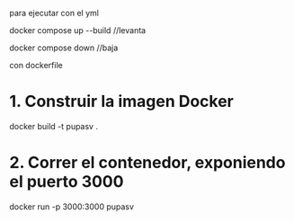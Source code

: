 para ejecutar con el yml 

docker compose up --build //levanta

docker compose down //baja

con dockerfile
# 1. Construir la imagen Docker 
docker build -t pupasv .

# 2. Correr el contenedor, exponiendo el puerto 3000
docker run -p 3000:3000 pupasv
